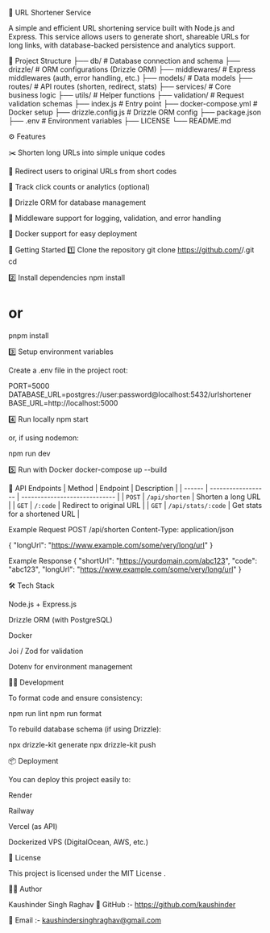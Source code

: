 🚀 URL Shortener Service

A simple and efficient URL shortening service built with Node.js and Express.
This service allows users to generate short, shareable URLs for long links, with database-backed persistence and analytics support.

📂 Project Structure
├── db/                 # Database connection and schema
├── drizzle/            # ORM configurations (Drizzle ORM)
├── middlewares/        # Express middlewares (auth, error handling, etc.)
├── models/             # Data models
├── routes/             # API routes (shorten, redirect, stats)
├── services/           # Core business logic
├── utils/              # Helper functions
├── validation/         # Request validation schemas
├── index.js            # Entry point
├── docker-compose.yml  # Docker setup
├── drizzle.config.js   # Drizzle ORM config
├── package.json
├── .env                # Environment variables
├── LICENSE
└── README.md

⚙️ Features

✂️ Shorten long URLs into simple unique codes

🔁 Redirect users to original URLs from short codes

🧮 Track click counts or analytics (optional)

🧱 Drizzle ORM for database management

🧰 Middleware support for logging, validation, and error handling

🐳 Docker support for easy deployment

🚀 Getting Started
1️⃣ Clone the repository
git clone https://github.com/<your-username>/<repo-name>.git
cd <repo-name>

2️⃣ Install dependencies
npm install
# or
pnpm install

3️⃣ Setup environment variables

Create a .env file in the project root:

PORT=5000
DATABASE_URL=postgres://user:password@localhost:5432/urlshortener
BASE_URL=http://localhost:5000

4️⃣ Run locally
npm start


or, if using nodemon:

npm run dev

5️⃣ Run with Docker
docker-compose up --build

🧪 API Endpoints
| Method | Endpoint           | Description                   |
| ------ | ------------------ | ----------------------------- |
| `POST` | `/api/shorten`     | Shorten a long URL            |
| `GET`  | `/:code`           | Redirect to original URL      |
| `GET`  | `/api/stats/:code` | Get stats for a shortened URL |

Example Request
POST /api/shorten
Content-Type: application/json

{
  "longUrl": "https://www.example.com/some/very/long/url"
}

Example Response
{
  "shortUrl": "https://yourdomain.com/abc123",
  "code": "abc123",
  "longUrl": "https://www.example.com/some/very/long/url"
}

🛠️ Tech Stack

Node.js + Express.js

Drizzle ORM (with PostgreSQL)

Docker

Joi / Zod for validation

Dotenv for environment management

🧑‍💻 Development

To format code and ensure consistency:

npm run lint
npm run format


To rebuild database schema (if using Drizzle):

npx drizzle-kit generate
npx drizzle-kit push

📦 Deployment

You can deploy this project easily to:

Render

Railway

Vercel (as API)

Dockerized VPS (DigitalOcean, AWS, etc.)

🪪 License

This project is licensed under the MIT License
.

👨‍💻 Author

Kaushinder Singh Raghav
🔗 GitHub :- https://github.com/kaushinder

📧 Email :- kaushindersinghraghav@gmail.com
